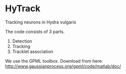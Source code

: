 # HyTrack
Tracking neurons in Hydra vulgaris

The code consists of 3 parts.

1. Detection
2. Tracking 
3. Tracklet association

We use the GPML toolbox. Download from here: http://www.gaussianprocess.org/gpml/code/matlab/doc/

